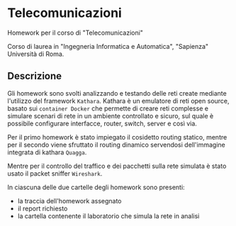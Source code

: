 # Telecomunicazioni
Homework per il corso di "Telecomunicazioni"

Corso di laurea in "Ingegneria Informatica e Automatica", "Sapienza" Università di Roma.

## Descrizione
Gli homework sono svolti analizzando e testando delle reti create mediante l'utilizzo del framework `Kathara`.
Kathara è un emulatore di reti open source, basato sui `container Docker` che permette di creare reti complesse e simulare scenari di rete in un ambiente controllato e sicuro, sul quale è possibile configurare interfacce, router, switch, server e così via.

Per il primo homework è stato impiegato il cosidetto routing statico, mentre per il secondo viene sfruttato il routing dinamico servendosi dell'immagine integrata di kathara `Quagga`.

Mentre per il controllo del traffico e dei pacchetti sulla rete simulata è stato usato il packet sniffer `Wireshark`.

In ciascuna delle due cartelle degli homework sono presenti:
* la traccia dell'homework assegnato
* il report richiesto
* la cartella contenente il laboratorio che simula la rete in analisi
